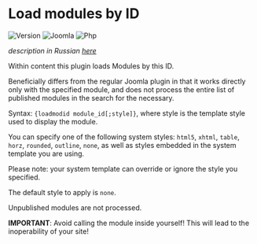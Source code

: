 # Load modules by ID

![Version](https://img.shields.io/badge/VERSION-1.2.1-0366d6.svg?style=for-the-badge)
![Joomla](https://img.shields.io/badge/joomla-3.7+-1A3867.svg?style=for-the-badge)
![Php](https://img.shields.io/badge/php-5.6+-8892BF.svg?style=for-the-badge)

_description in Russian [here](README.ru.md)_

Within content this plugin loads Modules by this ID.

Beneficially differs from the regular Joomla plugin in that it works directly only with the specified module, and does not process the entire list of published modules in the search for the necessary.

Syntax: `{loadmodid module_id[;style]}`, where style is the template style used to display the module.

You can specify one of the following system styles: `html5`, `xhtml`, `table`, `horz`, `rounded`, `outline`, `none`, as well as styles embedded in the system template you are using.

Please note: your system template can override or ignore the style you specified.

The default style to apply is `none`.

Unpublished modules are not processed.

**IMPORTANT**: Avoid calling the module inside yourself! This will lead to the inoperability of your site!